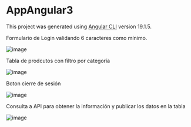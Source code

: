 # AppAngular3

This project was generated using [Angular CLI](https://github.com/angular/angular-cli) version 19.1.5.


Formulario de Login validando 6 caracteres como mínimo.

![image](https://github.com/user-attachments/assets/0398ef61-6d11-454f-bff7-74ec05007592)

Tabla de prodcutos con filtro por categoría

![image](https://github.com/user-attachments/assets/0a1c88f9-352c-4ea2-823e-ad79e9d244ea)

Boton cierre de sesión

![image](https://github.com/user-attachments/assets/bc40137f-ffd5-4f75-908b-bfe22180f3ff)

Consulta a API para obtener la información y publicar los datos en la tabla

![image](https://github.com/user-attachments/assets/c97628b3-d636-4277-8f84-428fbda41728)








